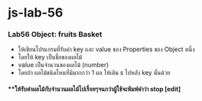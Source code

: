 # js-lab-56
### Lab56 Object: fruits Basket
- ให้เขียนโปรแกรมที่รับค่า key และ value ของ Properties ของ Object หนึ่ง 
- โดยให้ key เป็นชื่อของผลไม้ 
- value เป็นจำนวนของผลไม้ (number) 
- โดยถ้า ผลไม้ชนิดไหนที่มีมากกว่า 1 ผล ให้เติม s ไปหลัง key นั้นด้วย

#### **ให้รับค่าผลไม้กับจำนวนผลไม้ไปเรื่อยๆจนกว่าผู้ใช้จะพิมพ์คำว่า stop [edit]
